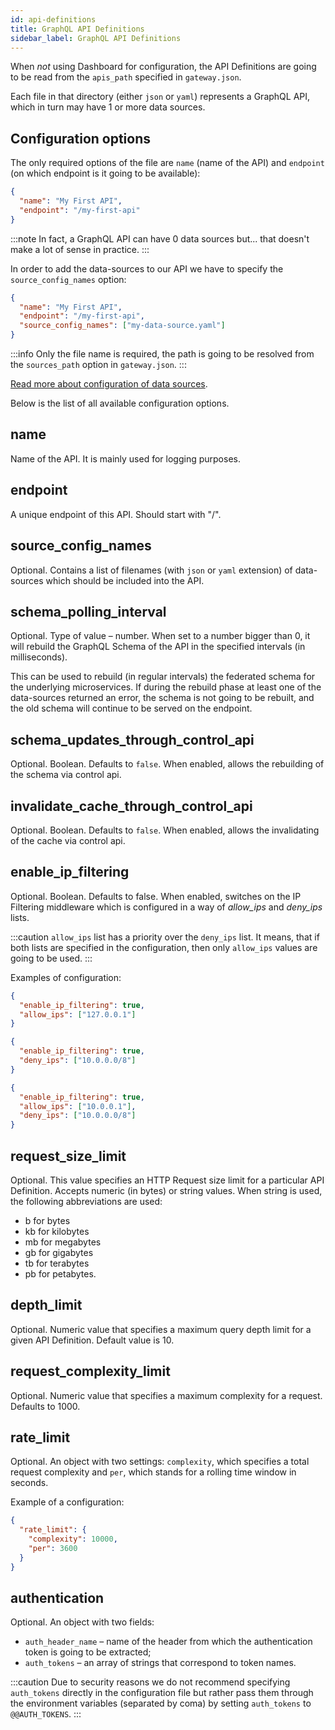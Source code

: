 ```yaml
---
id: api-definitions
title: GraphQL API Definitions
sidebar_label: GraphQL API Definitions
---
```


When _not_ using Dashboard for configuration, the API Definitions are going to be read from the `apis_path` specified in
`gateway.json`.

Each file in that directory (either `json` or `yaml`) represents a GraphQL API, which in turn may have 1 or more data sources.

## Configuration options

The only required options of the file are `name` (name of the API) and `endpoint` (on which endpoint is it going to
be available):

```json title="config/apidefs/my-first-api.json"
{
  "name": "My First API",
  "endpoint": "/my-first-api"
}
```

:::note
In fact, a GraphQL API can have 0 data sources but... that doesn't make a lot of sense in practice.
:::

In order to add the data-sources to our API we have to specify the `source_config_names` option:

```json title="config/apidefs/my-first-api.json"
{
  "name": "My First API",
  "endpoint": "/my-first-api",
  "source_config_names": ["my-data-source.yaml"]
}
```

:::info
Only the file name is required, the path is going to be resolved from the `sources_path` option in `gateway.json`.
:::

[Read more about configuration of data sources](/configuration/data-source-configuration).

Below is the list of all available configuration options.

## name

Name of the API. It is mainly used for logging purposes.

## endpoint

A unique endpoint of this API. Should start with "/".

## source_config_names

Optional. Contains a list of filenames (with `json` or `yaml` extension) of data-sources which should be included into
the API.

## schema_polling_interval

Optional. Type of value – number. When set to a number bigger than 0, it will rebuild the GraphQL Schema of the API in the specified intervals
(in milliseconds).

This can be used to rebuild (in regular intervals) the federated schema for the underlying microservices. If during the
rebuild phase at least one of the data-sources returned an error, the schema is not going to be rebuilt, and the old
schema will continue to be served on the endpoint.

## schema_updates_through_control_api

Optional. Boolean. Defaults to `false`. When enabled, allows the rebuilding of the schema via control api.

## invalidate_cache_through_control_api

Optional. Boolean. Defaults to `false`. When enabled, allows the invalidating of the cache via control api.

## enable_ip_filtering

Optional. Boolean. Defaults to false. When enabled, switches on the IP Filtering middleware which is configured in a
way of _allow_ips_ and _deny_ips_ lists.

:::caution
`allow_ips` list has a priority over the `deny_ips` list. It means, that if both lists are specified in the configuration,
then only `allow_ips` values are going to be used.
:::

Examples of configuration:

```json title="Allow a single IP"
{
  "enable_ip_filtering": true,
  "allow_ips": ["127.0.0.1"]
}
```

```json title="Deny a range of IPs"
{
  "enable_ip_filtering": true,
  "deny_ips": ["10.0.0.0/8"]
}
```

```json title="Specify both allow and deny, allow will always take precedence and deny will be ignored"
{
  "enable_ip_filtering": true,
  "allow_ips": ["10.0.0.1"],
  "deny_ips": ["10.0.0.0/8"]
}
```

## request_size_limit

Optional. This value specifies an HTTP Request size limit for a particular API Definition. Accepts numeric (in bytes) or string
values. When string is used, the following abbreviations are used:

- b for bytes
- kb for kilobytes
- mb for megabytes
- gb for gigabytes
- tb for terabytes
- pb for petabytes.

## depth_limit

Optional. Numeric value that specifies a maximum query depth limit for a given API Definition.
Default value is 10.

## request_complexity_limit

Optional. Numeric value that specifies a maximum complexity for a request. Defaults to 1000.

## rate_limit

Optional. An object with two settings: `complexity`, which specifies a total request complexity and `per`, which stands
for a rolling time window in seconds.

Example of a configuration:

```json
{
  "rate_limit": {
    "complexity": 10000,
    "per": 3600
  }
}
```

## authentication

Optional. An object with two fields:

- `auth_header_name` – name of the header from which the authentication token is going to be extracted;
- `auth_tokens` – an array of strings that correspond to token names.

:::caution
Due to security reasons we do not recommend specifying `auth_tokens` directly in the configuration file but rather pass
them through the environment variables (separated by coma) by setting `auth_tokens` to `@@AUTH_TOKENS`.
:::
